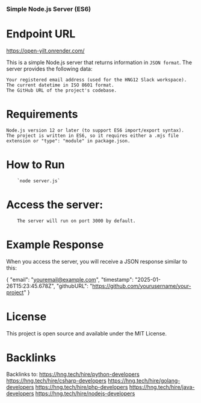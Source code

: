 ### Simple Node.js Server (ES6)

# Endpoint URL

https://open-yilt.onrender.com/

This is a simple Node.js server that returns information in `JSON format`. The server provides the following data:

    Your registered email address (used for the HNG12 Slack workspace).
    The current datetime in ISO 8601 format.
    The GitHub URL of the project's codebase.

# Requirements

    Node.js version 12 or later (to support ES6 import/export syntax).
    The project is written in ES6, so it requires either a .mjs file extension or "type": "module" in package.json.

# How to Run

 
        `node server.js`

# Access the server:
        The server will run on port 3000 by default. 

# Example Response

When you access the server, you will receive a JSON response similar to this:

{
  "email": "youremail@example.com",
  "timestamp": "2025-01-26T15:23:45.678Z",
  "githubURL": "https://github.com/yourusername/your-project"
}

# License

This project is open source and available under the MIT License.

# Backlinks

Backlinks to:
https://hng.tech/hire/python-developers
https://hng.tech/hire/csharp-developers
https://hng.tech/hire/golang-developers
https://hng.tech/hire/php-developers
https://hng.tech/hire/java-developers
https://hng.tech/hire/nodejs-developers
